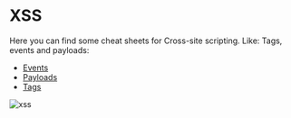 # XSS

Here you can find some cheat sheets for Cross-site scripting.
Like: Tags, events and payloads:
- [Events](https://github.com/erik-451/XSS/blob/main/events.md)
- [Payloads](https://github.com/erik-451/XSS/blob/main/payloads.md)
- [Tags](https://github.com/erik-451/XSS/blob/main/tags.md)

![xss](https://user-images.githubusercontent.com/47476901/114941454-7eaa0080-9e43-11eb-8b27-2eedd92237cc.jpg)

